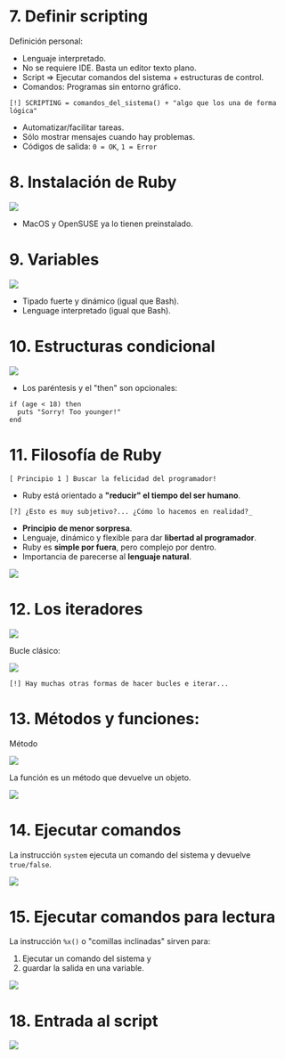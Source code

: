 
# 7. Definir scripting

Definición personal:
* Lenguaje interpretado.
* No se requiere IDE. Basta un editor texto plano.
* Script => Ejecutar comandos del sistema + estructuras de control.
* Comandos: Programas sin entorno gráfico.

```
[!] SCRIPTING = comandos_del_sistema() + "algo que los una de forma lógica"
```

* Automatizar/facilitar tareas.
* Sólo mostrar mensajes cuando hay problemas.
* Códigos de salida: `0 = OK`, `1 = Error`

# 8. Instalación de Ruby

![](images/instalacion.png)

* MacOS y OpenSUSE ya lo tienen preinstalado.

# 9. Variables

![](images/tipos-de-datos.png)

* Tipado fuerte y dinámico (igual que Bash).
* Lenguage interpretado (igual que Bash).

# 10. Estructuras condicional

![](images/condicional.png)

* Los paréntesis y el "then" son opcionales:

```
if (age < 18) then
  puts "Sorry! Too younger!"
end
```

# 11. Filosofía de Ruby

```
[ Principio 1 ] Buscar la felicidad del programador!
```

* Ruby está orientado a **"reducir" el tiempo del ser humano**.

```
[?] ¿Esto es muy subjetivo?... ¿Cómo lo hacemos en realidad?_
```

* **Principio de menor sorpresa**.
* Lenguaje, dinámico y flexible para dar **libertad al programador**.
* Ruby es **simple por fuera**, pero complejo por dentro.
* Importancia de parecerse al **lenguaje natural**.

![](images/rubylang.png)

# 12. Los iteradores

![](images/iterador-for.png)

Bucle clásico:

![](images/bucle-while.png)

```
[!] Hay muchas otras formas de hacer bucles e iterar...
```

# 13. Métodos y funciones:

Método

![](images/metodo.png)

La función es un método que devuelve un objeto.

![](images/funcion.png)

# 14. Ejecutar comandos

La instrucción `system` ejecuta un comando del sistema y devuelve `true/false`.

![](images/system.png)

# 15. Ejecutar comandos para lectura

La instrucción `%x()` o "comillas inclinadas" sirven para:
1. Ejecutar un comando del sistema y
2. guardar la salida en una variable.

![](images/leyendo-salida-comando.png)

# 18. Entrada al script

![](images/entrada-de-datos.png)
